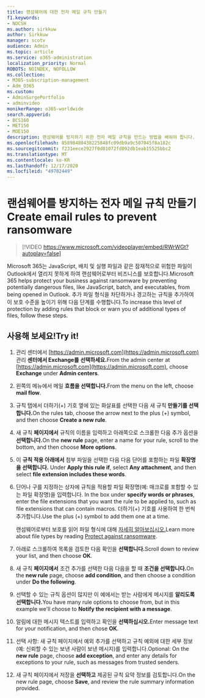 ```yaml
---
title: 랜섬웨어에 대한 전자 메일 규칙 만들기
f1.keywords:
- NOCSH
ms.author: sirkkuw
author: Sirkkuw
manager: scotv
audience: Admin
ms.topic: article
ms.service: o365-administration
localization_priority: Normal
ROBOTS: NOINDEX, NOFOLLOW
ms.collection:
- M365-subscription-management
- Adm_O365
ms.custom:
- AdminSurgePortfolio
- adminvideo
monikerRange: o365-worldwide
search.appverid:
- BCS160
- MET150
- MOE150
description: 랜섬웨어를 방지하기 위한 전자 메일 규칙을 만드는 방법을 배워야 합니다.
ms.openlocfilehash: 85898480438225848fc09db9a9c507045f8a182c
ms.sourcegitcommit: f231eece2927f0d01072fd092db1eab15525bbc2
ms.translationtype: MT
ms.contentlocale: ko-KR
ms.lasthandoff: 12/17/2020
ms.locfileid: "49702449"
---
```

# <a name="create-email-rules-to-prevent-ransomware"></a><span data-ttu-id="64908-103">랜섬웨어를 방지하는 전자 메일 규칙 만들기</span><span class="sxs-lookup"><span data-stu-id="64908-103">Create email rules to prevent ransomware</span></span>

> [!VIDEO https://www.microsoft.com/videoplayer/embed/RWrWGt?autoplay=false]

<span data-ttu-id="64908-104">Microsoft 365는 JavaScript, 배치 및 실행 파일과 같은 잠재적으로 위험한 파일이 Outlook에서 열리지 못하게 하여 랜섬웨어로부터 비즈니스를 보호합니다.</span><span class="sxs-lookup"><span data-stu-id="64908-104">Microsoft 365 helps protect your business against ransomware by preventing potentially dangerous files, like JavaScript, batch, and executables, from being opened in Outlook.</span></span> <span data-ttu-id="64908-105">추가 파일 형식을 차단하거나 경고하는 규칙을 추가하여 이 보호 수준을 높이기 위해 다음 단계를 수행합니다.</span><span class="sxs-lookup"><span data-stu-id="64908-105">To increase this level of protection by adding rules that block or warn you of additional types of files, follow these steps.</span></span>

## <a name="try-it"></a><span data-ttu-id="64908-106">사용해 보세요!</span><span class="sxs-lookup"><span data-stu-id="64908-106">Try it!</span></span>

1. <span data-ttu-id="64908-107">관리 센터에서 [https://admin.microsoft.com](https://admin.microsoft.com) 관리 **센터에서 Exchange를** **선택하세요.**</span><span class="sxs-lookup"><span data-stu-id="64908-107">From the admin center at [https://admin.microsoft.com](https://admin.microsoft.com), choose **Exchange** under **Admin centers**.</span></span>
1. <span data-ttu-id="64908-108">왼쪽의 메뉴에서 메일 **흐름을 선택합니다.**</span><span class="sxs-lookup"><span data-stu-id="64908-108">From the menu on the left, choose **mail flow**.</span></span>
1. <span data-ttu-id="64908-109">규칙 탭에서 더하기(+) 기호 옆에 있는 화살표를 선택한 다음 새 규칙 **만들기를 선택합니다.**</span><span class="sxs-lookup"><span data-stu-id="64908-109">On the rules tab, choose the arrow next to the plus (+) symbol, and then choose **Create a new rule**.</span></span>
1. <span data-ttu-id="64908-110">새 규칙 **페이지에서** 규칙의 이름을 입력하고 아래쪽으로 스크롤한 다음 추가 옵션을 **선택합니다.**</span><span class="sxs-lookup"><span data-stu-id="64908-110">On the **new rule** page, enter a name for your rule, scroll to the bottom, and then choose **More options**.</span></span>
1. <span data-ttu-id="64908-111">이 **규칙 적용 아래에서** 첨부 파일을 선택한 다음 다음 단어를 포함하는 파일 **확장명을 선택합니다.** </span><span class="sxs-lookup"><span data-stu-id="64908-111">Under **Apply this rule if**, select **Any attachment**, and then select **file extension includes these words**.</span></span>
1. <span data-ttu-id="64908-112">단어나 구를 지정하는 상자에 규칙을 적용할 파일 확장명(예: 매크로를 포함할 수 있는 파일 확장명)을 입력합니다. </span><span class="sxs-lookup"><span data-stu-id="64908-112">In the box under **specify words or phrases**, enter the file extensions that you want the rule to be applied to, such as file extensions that can contain macros.</span></span> <span data-ttu-id="64908-113">더하기(+) 기호를 사용하여 한 번씩 추가합니다.</span><span class="sxs-lookup"><span data-stu-id="64908-113">Use the plus (+) symbol to add them one at a time.</span></span>

    <span data-ttu-id="64908-114">랜섬웨어로부터 보호를 읽어 파일 형식에 대해 [자세히 알아보십시오.](https://docs.microsoft.com/microsoft-365/admin/security-and-compliance/secure-your-business-data#ransomware)</span><span class="sxs-lookup"><span data-stu-id="64908-114">Learn more about file types by reading [Protect against ransomware](https://docs.microsoft.com/microsoft-365/admin/security-and-compliance/secure-your-business-data#ransomware).</span></span>

1. <span data-ttu-id="64908-115">아래로 스크롤하여 목록을 검토한 다음 확인을 **선택합니다.**</span><span class="sxs-lookup"><span data-stu-id="64908-115">Scroll down to review your list, and then choose **OK**.</span></span>
1. <span data-ttu-id="64908-116">새 규칙 **페이지에서** 조건 추가를 선택한 다음 다음을 할 때 **조건을 선택합니다.**</span><span class="sxs-lookup"><span data-stu-id="64908-116">On the **new rule** page, choose **add condition**, and then choose a condition under **Do the following**.</span></span>
1. <span data-ttu-id="64908-117">선택할 수 있는 규칙 옵션이 많지만 이 예에서는 받는 사람에게 메시지를 **알리도록 선택합니다.**</span><span class="sxs-lookup"><span data-stu-id="64908-117">You have many rule options to choose from, but in this example we'll choose to **Notify the recipient with a message**.</span></span>
1. <span data-ttu-id="64908-118">알림에 대한 메시지 텍스트를 입력하고 확인을 **선택하십시오.**</span><span class="sxs-lookup"><span data-stu-id="64908-118">Enter message text for your notification, and then chose **OK**.</span></span>
1. <span data-ttu-id="64908-119">선택 사항:  새 규칙 페이지에서 예외 추가를 선택하고 규칙 예외에 대한 세부 정보(예: 신뢰할 수 있는 보낸 사람이 보낸 메시지)를 입력합니다.</span><span class="sxs-lookup"><span data-stu-id="64908-119">Optional: On the **new rule** page, choose **add exception**, and enter any details for exceptions to your rule, such as messages from trusted senders.</span></span>
1. <span data-ttu-id="64908-120">새 규칙 페이지에서 저장을 **선택하고** 제공된 규칙 요약 정보를 검토합니다.</span><span class="sxs-lookup"><span data-stu-id="64908-120">On the new rule page, choose **Save**, and review the rule summary information provided.</span></span>